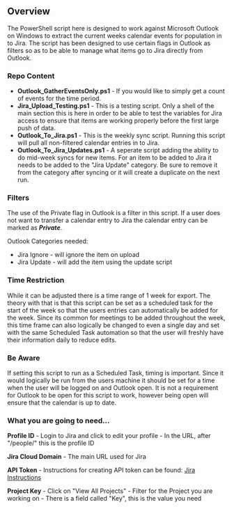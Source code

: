 ## Overview
The PowerShell script here is designed to work against Microsoft Outlook on Windows to extract the current weeks calendar events for population in to Jira.  The script has been designed to use certain flags in Outlook as filters so as to be able to manage what items go to Jira directly from Outlook. 

### Repo Content
- **Outlook_GatherEventsOnly.ps1** - If you would like to simply get a count of events for the time period.
- **Jira_Upload_Testing.ps1** - This is a testing script.  Only a shell of the main section this is here in order to be able to test the variables for Jira access to ensure that items are working properly before the first large push of data. 
- **Outlook_To_Jira.ps1** - This is the weekly sync script.  Running this script will pull all non-filtered calendar entries in to Jira.
- **Outlook_To_Jira_Updates.ps1** - A seperate script adding the ability to do mid-week syncs for new items.  For an item to be added to Jira it needs to be added to the "Jira Update" category.  Be sure to remove it from the category after syncing or it will create a duplicate on the next run. 

### Filters
The use of the Private flag in Outlook is a filter in this script.  If a user does not want to transfer a calendar entry to Jira the calendar entry can be marked as ***Private***. 

Outlook Categories needed: 
- Jira Ignore - will ignore the item on upload
- Jira Update - will add the item using the update script

### Time Restriction 
While it can be adjusted there is a time range of 1 week for export.  The theory with that is that this script can be set as a scheduled task for the start of the week so that the users entries can automatically be added for the week.  Since its common for meetings to be added throughout the week, this time frame can also logically be changed to even a single day and set with the same Scheduled Task automation so that the user will freshly have their information daily to reduce edits.  

### Be Aware
If setting this script to run as a Scheduled Task, timing is important.  Since it would logically be run from the users machine it should be set for a time when the user will be logged on and Outlook open.  It is not a requirement for Outlook to be open for this script to work, however being open will ensure that the calendar is up to date.   

### What you are going to need...
**Profile ID**
	- Login to Jira and click to edit your profile
	- In the URL, after "/people/" this is the profile ID

**Jira Cloud Domain**
	- The main URL used for Jira

**API Token**
	- Instructions for creating API token can be found: [Jira Instructions](https://support.atlassian.com/atlassian-account/docs/manage-api-tokens-for-your-atlassian-account/)

**Project Key**
	- Click on "View All Projects"
	- Filter for the Project you are working on
	- There is a field called "Key", this is the value you need
